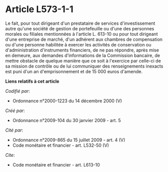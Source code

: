 # Article L573-1-1

Le fait, pour tout dirigeant d'un prestataire de services d'investissement autre qu'une société de gestion de portefeuille ou
d'une des personnes morales ou filiales mentionnées à l'article L. 613-10 ou pour tout dirigeant d'une entreprise de marché,
d'un adhérent aux chambres de compensation ou d'une personne habilitée à exercer les activités de conservation ou
d'administration d'instruments financiers, de ne pas répondre, après mise en demeure, aux demandes d'informations de la
Commission bancaire, de mettre obstacle de quelque manière que ce soit à l'exercice par celle-ci de sa mission de contrôle ou
de lui communiquer des renseignements inexacts est puni d'un an d'emprisonnement et de 15 000 euros d'amende.

**Liens relatifs à cet article**

_Codifié par_:

  - Ordonnance n°2000-1223 du 14 décembre 2000 (V)

_Créé par_:

  - Ordonnance n°2009-104 du 30 janvier 2009 - art. 5

_Cité par_:

  - Ordonnance n°2009-865 du 15 juillet 2009 - art. 4 (V)
  - Code monétaire et financier - art. L532-50 (V)

_Cite_:

  - Code monétaire et financier - art. L613-10
